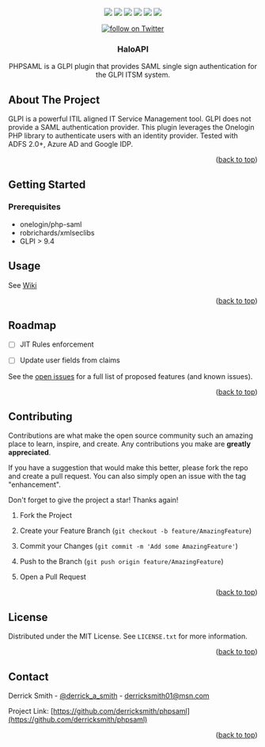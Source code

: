 <a  name="readme-top"></a>

<p align="center">
    <a href="https://github.com/derricksmith/phpsaml/contributors" alt="Contributors">
        <img src="https://img.shields.io/github/contributors/derricksmith/phpsaml.svg?style=for-the-badge" /></a>
    <a href="https://github.com/derricksmith/phpsaml/network/members" alt="Forks">
        <img src="https://img.shields.io/github/forks/derricksmith/phpsaml.svg?style=for-the-badge" /></a>
    <a href="https://github.com/derricksmith/phpsaml/stargazers" alt="Stars">
        <img src="https://img.shields.io/github/stars/derricksmith/phpsaml.svg?style=for-the-badge" /></a>
    <a href="https://github.com/derricksmith/phpsaml/issues" alt="Issues">
        <img src="https://img.shields.io/github/issues/derricksmith/phpsaml.svg?style=for-the-badge" /></a>
    <a href="https://github.com/derricksmith/phpsaml/blob/master/LICENSE.txt" alt="License">
        <img src="https://img.shields.io/github/license/derricksmith/phpsaml.svg?style=for-the-badge" /></a>
    <a href="https://www.linkedin.com/in/derrick-smith-cissp-cism-9b355b56/">
        <img src="https://img.shields.io/badge/-LinkedIn-black.svg?style=for-the-badge&logo=linkedin&colorB=555" /></a>
</p>

<p align="center">
    <a href="https://twitter.com/intent/follow?screen_name=derrick_a_smith">
        <img src="https://img.shields.io/twitter/follow/derrick_a_smith?style=social&logo=twitter"
            alt="follow on Twitter"></a>
</p>


<div  align="center">

<h3  align="center">HaloAPI</h3>
  
PHPSAML is a GLPI plugin that provides SAML single sign authentication for the GLPI ITSM system. 

</div>


<!-- ABOUT THE PROJECT -->

## About The Project


GLPI is a powerful ITIL aligned IT Service Management tool.  GLPI does not provide a SAML authentication provider.  This plugin leverages the Onelogin PHP library to authenticate users with an identity provider. Tested with ADFS 2.0+, Azure AD and Google IDP. 

  

<p  align="right">(<a  href="#readme-top">back to top</a>)</p>



<!-- GETTING STARTED -->

## Getting Started


### Prerequisites

* onelogin/php-saml
* robrichards/xmlseclibs
* GLPI > 9.4


<!-- USAGE EXAMPLES -->

## Usage

See [Wiki](https://github.com/derricksmith/phpsaml/wiki)

<p  align="right">(<a  href="#readme-top">back to top</a>)</p>

  

<!-- ROADMAP -->

## Roadmap

  

- [ ] JIT Rules enforcement

- [ ] Update user fields from claims



  

See the [open issues](https://github.com/derricksmith/phpsaml/issues) for a full list of proposed features (and known issues).

  

<p  align="right">(<a  href="#readme-top">back to top</a>)</p>

  
  
  

<!-- CONTRIBUTING -->

## Contributing

  

Contributions are what make the open source community such an amazing place to learn, inspire, and create. Any contributions you make are **greatly appreciated**.

  

If you have a suggestion that would make this better, please fork the repo and create a pull request. You can also simply open an issue with the tag "enhancement".

Don't forget to give the project a star! Thanks again!

  

1. Fork the Project

2. Create your Feature Branch (`git checkout -b feature/AmazingFeature`)

3. Commit your Changes (`git commit -m 'Add some AmazingFeature'`)

4. Push to the Branch (`git push origin feature/AmazingFeature`)

5. Open a Pull Request

  

<p  align="right">(<a  href="#readme-top">back to top</a>)</p>

  
  
  

<!-- LICENSE -->

## License

  

Distributed under the MIT License. See `LICENSE.txt` for more information.

  

<p  align="right">(<a  href="#readme-top">back to top</a>)</p>

  
  
  

<!-- CONTACT -->

## Contact

  

Derrick Smith - [@derrick_a_smith](https://twitter.com/derrick_a_smith) - derricksmith01@msn.com

  

Project Link: [https://github.com/derricksmith/phpsaml](https://github.com/derricksmith/phpsaml)

  

<p  align="right">(<a  href="#readme-top">back to top</a>)</p>

  
  
  

<!-- ACKNOWLEDGMENTS

## Acknowledgments

* [Jordi Moraleda - PHP Rest Curl](https://github.com/jmoraleda/php-rest-curl)
  

<p  align="right">(<a  href="#readme-top">back to top</a>)</p> 

-->

  
  
  

<!-- MARKDOWN LINKS & IMAGES -->

<!-- https://www.markdownguide.org/basic-syntax/#reference-style-links -->
[contributors-shield]: https://img.shields.io/github/contributors/derricksmith/phpsaml.svg?style=for-the-badge
[contributors-url]: https://github.com/derricksmith/phpsaml/graphs/contributors
[forks-shield]: https://img.shields.io/github/forks/derricksmith/phpsaml.svg?style=for-the-badge
[forks-url]: https://github.com/derricksmith/phpsaml/network/members
[stars-shield]: https://img.shields.io/github/stars/derricksmith/phpsaml.svg?style=for-the-badge
[stars-url]: https://github.com/derricksmith/phpsaml/stargazers
[issues-shield]: https://img.shields.io/github/issues/derricksmith/phpsaml.svg?style=for-the-badge
[issues-url]: https://github.com/derricksmith/phpsaml/issues
[license-shield]: https://img.shields.io/github/license/derricksmith/phpsaml.svg?style=for-the-badge
[license-url]: https://github.com/derricksmith/phpsaml/blob/master/LICENSE.txt
[linkedin-shield]: https://img.shields.io/badge/-LinkedIn-black.svg?style=for-the-badge&logo=linkedin&colorB=555
[linkedin-url]: https://www.linkedin.com/in/derrick-smith-cissp-cism-9b355b56/
[product-screenshot]: images/screenshot.png
[Next.js]: https://img.shields.io/badge/next.js-000000?style=for-the-badge&logo=nextdotjs&logoColor=white
[Next-url]: https://nextjs.org/
[React.js]: https://img.shields.io/badge/React-20232A?style=for-the-badge&logo=react&logoColor=61DAFB
[React-url]: https://reactjs.org/
[Vue.js]: https://img.shields.io/badge/Vue.js-35495E?style=for-the-badge&logo=vuedotjs&logoColor=4FC08D
[Vue-url]: https://vuejs.org/
[Angular.io]: https://img.shields.io/badge/Angular-DD0031?style=for-the-badge&logo=angular&logoColor=white
[Angular-url]: https://angular.io/
[Svelte.dev]: https://img.shields.io/badge/Svelte-4A4A55?style=for-the-badge&logo=svelte&logoColor=FF3E00
[Svelte-url]: https://svelte.dev/
[Laravel.com]: https://img.shields.io/badge/Laravel-FF2D20?style=for-the-badge&logo=laravel&logoColor=white
[Laravel-url]: https://laravel.com
[Bootstrap.com]: https://img.shields.io/badge/Bootstrap-563D7C?style=for-the-badge&logo=bootstrap&logoColor=white
[Bootstrap-url]: https://getbootstrap.com
[JQuery.com]: https://img.shields.io/badge/jQuery-0769AD?style=for-the-badge&logo=jquery&logoColor=white
[JQuery-url]: https://jquery.com
